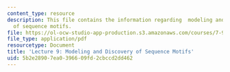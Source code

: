 ```yaml
---
content_type: resource
description: This file contains the information regarding  modeling and discovery
  of sequence motifs.
file: https://ol-ocw-studio-app-production.s3.amazonaws.com/courses/7-91j-foundations-of-computational-and-systems-biology-spring-2014/5b2e28907ea0396609fd2cbccd2dd462_MIT7_91JS14_Lecture9.pdf
file_type: application/pdf
resourcetype: Document
title: 'Lecture 9: Modeling and Discovery of Sequence Motifs'
uid: 5b2e2890-7ea0-3966-09fd-2cbccd2dd462
---
```

